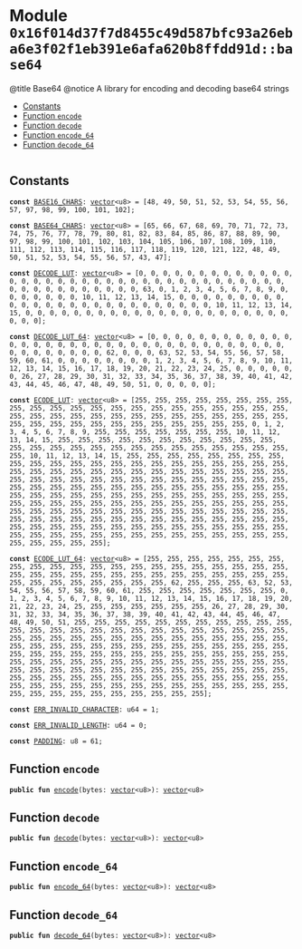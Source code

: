 
<a id="0x16f014d37f7d8455c49d587bfc93a26eba6e3f02f1eb391e6afa620b8ffdd91d_base64"></a>

# Module `0x16f014d37f7d8455c49d587bfc93a26eba6e3f02f1eb391e6afa620b8ffdd91d::base64`

@title Base64
@notice A library for encoding and decoding base64 strings


-  [Constants](#@Constants_0)
-  [Function `encode`](#0x16f014d37f7d8455c49d587bfc93a26eba6e3f02f1eb391e6afa620b8ffdd91d_base64_encode)
-  [Function `decode`](#0x16f014d37f7d8455c49d587bfc93a26eba6e3f02f1eb391e6afa620b8ffdd91d_base64_decode)
-  [Function `encode_64`](#0x16f014d37f7d8455c49d587bfc93a26eba6e3f02f1eb391e6afa620b8ffdd91d_base64_encode_64)
-  [Function `decode_64`](#0x16f014d37f7d8455c49d587bfc93a26eba6e3f02f1eb391e6afa620b8ffdd91d_base64_decode_64)


<pre><code></code></pre>



<a id="@Constants_0"></a>

## Constants


<a id="0x16f014d37f7d8455c49d587bfc93a26eba6e3f02f1eb391e6afa620b8ffdd91d_base64_BASE16_CHARS"></a>



<pre><code><b>const</b> <a href="base64.md#0x16f014d37f7d8455c49d587bfc93a26eba6e3f02f1eb391e6afa620b8ffdd91d_base64_BASE16_CHARS">BASE16_CHARS</a>: <a href="">vector</a>&lt;u8&gt; = [48, 49, 50, 51, 52, 53, 54, 55, 56, 57, 97, 98, 99, 100, 101, 102];
</code></pre>



<a id="0x16f014d37f7d8455c49d587bfc93a26eba6e3f02f1eb391e6afa620b8ffdd91d_base64_BASE64_CHARS"></a>



<pre><code><b>const</b> <a href="base64.md#0x16f014d37f7d8455c49d587bfc93a26eba6e3f02f1eb391e6afa620b8ffdd91d_base64_BASE64_CHARS">BASE64_CHARS</a>: <a href="">vector</a>&lt;u8&gt; = [65, 66, 67, 68, 69, 70, 71, 72, 73, 74, 75, 76, 77, 78, 79, 80, 81, 82, 83, 84, 85, 86, 87, 88, 89, 90, 97, 98, 99, 100, 101, 102, 103, 104, 105, 106, 107, 108, 109, 110, 111, 112, 113, 114, 115, 116, 117, 118, 119, 120, 121, 122, 48, 49, 50, 51, 52, 53, 54, 55, 56, 57, 43, 47];
</code></pre>



<a id="0x16f014d37f7d8455c49d587bfc93a26eba6e3f02f1eb391e6afa620b8ffdd91d_base64_DECODE_LUT"></a>



<pre><code><b>const</b> <a href="base64.md#0x16f014d37f7d8455c49d587bfc93a26eba6e3f02f1eb391e6afa620b8ffdd91d_base64_DECODE_LUT">DECODE_LUT</a>: <a href="">vector</a>&lt;u8&gt; = [0, 0, 0, 0, 0, 0, 0, 0, 0, 0, 0, 0, 0, 0, 0, 0, 0, 0, 0, 0, 0, 0, 0, 0, 0, 0, 0, 0, 0, 0, 0, 0, 0, 0, 0, 0, 0, 0, 0, 0, 0, 0, 0, 0, 0, 0, 0, 63, 0, 1, 2, 3, 4, 5, 6, 7, 8, 9, 0, 0, 0, 0, 0, 0, 0, 10, 11, 12, 13, 14, 15, 0, 0, 0, 0, 0, 0, 0, 0, 0, 0, 0, 0, 0, 0, 0, 0, 0, 0, 0, 0, 0, 0, 0, 0, 0, 0, 10, 11, 12, 13, 14, 15, 0, 0, 0, 0, 0, 0, 0, 0, 0, 0, 0, 0, 0, 0, 0, 0, 0, 0, 0, 0, 0, 0, 0, 0, 0];
</code></pre>



<a id="0x16f014d37f7d8455c49d587bfc93a26eba6e3f02f1eb391e6afa620b8ffdd91d_base64_DECODE_LUT_64"></a>



<pre><code><b>const</b> <a href="base64.md#0x16f014d37f7d8455c49d587bfc93a26eba6e3f02f1eb391e6afa620b8ffdd91d_base64_DECODE_LUT_64">DECODE_LUT_64</a>: <a href="">vector</a>&lt;u8&gt; = [0, 0, 0, 0, 0, 0, 0, 0, 0, 0, 0, 0, 0, 0, 0, 0, 0, 0, 0, 0, 0, 0, 0, 0, 0, 0, 0, 0, 0, 0, 0, 0, 0, 0, 0, 0, 0, 0, 0, 0, 0, 0, 0, 62, 0, 0, 0, 63, 52, 53, 54, 55, 56, 57, 58, 59, 60, 61, 0, 0, 0, 0, 0, 0, 0, 0, 1, 2, 3, 4, 5, 6, 7, 8, 9, 10, 11, 12, 13, 14, 15, 16, 17, 18, 19, 20, 21, 22, 23, 24, 25, 0, 0, 0, 0, 0, 0, 26, 27, 28, 29, 30, 31, 32, 33, 34, 35, 36, 37, 38, 39, 40, 41, 42, 43, 44, 45, 46, 47, 48, 49, 50, 51, 0, 0, 0, 0, 0];
</code></pre>



<a id="0x16f014d37f7d8455c49d587bfc93a26eba6e3f02f1eb391e6afa620b8ffdd91d_base64_ECODE_LUT"></a>



<pre><code><b>const</b> <a href="base64.md#0x16f014d37f7d8455c49d587bfc93a26eba6e3f02f1eb391e6afa620b8ffdd91d_base64_ECODE_LUT">ECODE_LUT</a>: <a href="">vector</a>&lt;u8&gt; = [255, 255, 255, 255, 255, 255, 255, 255, 255, 255, 255, 255, 255, 255, 255, 255, 255, 255, 255, 255, 255, 255, 255, 255, 255, 255, 255, 255, 255, 255, 255, 255, 255, 255, 255, 255, 255, 255, 255, 255, 255, 255, 255, 255, 255, 255, 255, 255, 0, 1, 2, 3, 4, 5, 6, 7, 8, 9, 255, 255, 255, 255, 255, 255, 255, 10, 11, 12, 13, 14, 15, 255, 255, 255, 255, 255, 255, 255, 255, 255, 255, 255, 255, 255, 255, 255, 255, 255, 255, 255, 255, 255, 255, 255, 255, 255, 255, 10, 11, 12, 13, 14, 15, 255, 255, 255, 255, 255, 255, 255, 255, 255, 255, 255, 255, 255, 255, 255, 255, 255, 255, 255, 255, 255, 255, 255, 255, 255, 255, 255, 255, 255, 255, 255, 255, 255, 255, 255, 255, 255, 255, 255, 255, 255, 255, 255, 255, 255, 255, 255, 255, 255, 255, 255, 255, 255, 255, 255, 255, 255, 255, 255, 255, 255, 255, 255, 255, 255, 255, 255, 255, 255, 255, 255, 255, 255, 255, 255, 255, 255, 255, 255, 255, 255, 255, 255, 255, 255, 255, 255, 255, 255, 255, 255, 255, 255, 255, 255, 255, 255, 255, 255, 255, 255, 255, 255, 255, 255, 255, 255, 255, 255, 255, 255, 255, 255, 255, 255, 255, 255, 255, 255, 255, 255, 255, 255, 255, 255, 255, 255, 255, 255, 255, 255, 255, 255, 255, 255, 255, 255, 255, 255, 255, 255, 255, 255, 255, 255, 255, 255, 255, 255, 255, 255, 255, 255];
</code></pre>



<a id="0x16f014d37f7d8455c49d587bfc93a26eba6e3f02f1eb391e6afa620b8ffdd91d_base64_ECODE_LUT_64"></a>



<pre><code><b>const</b> <a href="base64.md#0x16f014d37f7d8455c49d587bfc93a26eba6e3f02f1eb391e6afa620b8ffdd91d_base64_ECODE_LUT_64">ECODE_LUT_64</a>: <a href="">vector</a>&lt;u8&gt; = [255, 255, 255, 255, 255, 255, 255, 255, 255, 255, 255, 255, 255, 255, 255, 255, 255, 255, 255, 255, 255, 255, 255, 255, 255, 255, 255, 255, 255, 255, 255, 255, 255, 255, 255, 255, 255, 255, 255, 255, 255, 255, 255, 62, 255, 255, 255, 63, 52, 53, 54, 55, 56, 57, 58, 59, 60, 61, 255, 255, 255, 255, 255, 255, 255, 0, 1, 2, 3, 4, 5, 6, 7, 8, 9, 10, 11, 12, 13, 14, 15, 16, 17, 18, 19, 20, 21, 22, 23, 24, 25, 255, 255, 255, 255, 255, 255, 26, 27, 28, 29, 30, 31, 32, 33, 34, 35, 36, 37, 38, 39, 40, 41, 42, 43, 44, 45, 46, 47, 48, 49, 50, 51, 255, 255, 255, 255, 255, 255, 255, 255, 255, 255, 255, 255, 255, 255, 255, 255, 255, 255, 255, 255, 255, 255, 255, 255, 255, 255, 255, 255, 255, 255, 255, 255, 255, 255, 255, 255, 255, 255, 255, 255, 255, 255, 255, 255, 255, 255, 255, 255, 255, 255, 255, 255, 255, 255, 255, 255, 255, 255, 255, 255, 255, 255, 255, 255, 255, 255, 255, 255, 255, 255, 255, 255, 255, 255, 255, 255, 255, 255, 255, 255, 255, 255, 255, 255, 255, 255, 255, 255, 255, 255, 255, 255, 255, 255, 255, 255, 255, 255, 255, 255, 255, 255, 255, 255, 255, 255, 255, 255, 255, 255, 255, 255, 255, 255, 255, 255, 255, 255, 255, 255, 255, 255, 255, 255, 255, 255, 255, 255, 255, 255, 255, 255, 255];
</code></pre>



<a id="0x16f014d37f7d8455c49d587bfc93a26eba6e3f02f1eb391e6afa620b8ffdd91d_base64_ERR_INVALID_CHARACTER"></a>



<pre><code><b>const</b> <a href="base64.md#0x16f014d37f7d8455c49d587bfc93a26eba6e3f02f1eb391e6afa620b8ffdd91d_base64_ERR_INVALID_CHARACTER">ERR_INVALID_CHARACTER</a>: u64 = 1;
</code></pre>



<a id="0x16f014d37f7d8455c49d587bfc93a26eba6e3f02f1eb391e6afa620b8ffdd91d_base64_ERR_INVALID_LENGTH"></a>



<pre><code><b>const</b> <a href="base64.md#0x16f014d37f7d8455c49d587bfc93a26eba6e3f02f1eb391e6afa620b8ffdd91d_base64_ERR_INVALID_LENGTH">ERR_INVALID_LENGTH</a>: u64 = 0;
</code></pre>



<a id="0x16f014d37f7d8455c49d587bfc93a26eba6e3f02f1eb391e6afa620b8ffdd91d_base64_PADDING"></a>



<pre><code><b>const</b> <a href="base64.md#0x16f014d37f7d8455c49d587bfc93a26eba6e3f02f1eb391e6afa620b8ffdd91d_base64_PADDING">PADDING</a>: u8 = 61;
</code></pre>



<a id="0x16f014d37f7d8455c49d587bfc93a26eba6e3f02f1eb391e6afa620b8ffdd91d_base64_encode"></a>

## Function `encode`



<pre><code><b>public</b> <b>fun</b> <a href="base64.md#0x16f014d37f7d8455c49d587bfc93a26eba6e3f02f1eb391e6afa620b8ffdd91d_base64_encode">encode</a>(bytes: <a href="">vector</a>&lt;u8&gt;): <a href="">vector</a>&lt;u8&gt;
</code></pre>



<a id="0x16f014d37f7d8455c49d587bfc93a26eba6e3f02f1eb391e6afa620b8ffdd91d_base64_decode"></a>

## Function `decode`



<pre><code><b>public</b> <b>fun</b> <a href="base64.md#0x16f014d37f7d8455c49d587bfc93a26eba6e3f02f1eb391e6afa620b8ffdd91d_base64_decode">decode</a>(bytes: <a href="">vector</a>&lt;u8&gt;): <a href="">vector</a>&lt;u8&gt;
</code></pre>



<a id="0x16f014d37f7d8455c49d587bfc93a26eba6e3f02f1eb391e6afa620b8ffdd91d_base64_encode_64"></a>

## Function `encode_64`



<pre><code><b>public</b> <b>fun</b> <a href="base64.md#0x16f014d37f7d8455c49d587bfc93a26eba6e3f02f1eb391e6afa620b8ffdd91d_base64_encode_64">encode_64</a>(bytes: <a href="">vector</a>&lt;u8&gt;): <a href="">vector</a>&lt;u8&gt;
</code></pre>



<a id="0x16f014d37f7d8455c49d587bfc93a26eba6e3f02f1eb391e6afa620b8ffdd91d_base64_decode_64"></a>

## Function `decode_64`



<pre><code><b>public</b> <b>fun</b> <a href="base64.md#0x16f014d37f7d8455c49d587bfc93a26eba6e3f02f1eb391e6afa620b8ffdd91d_base64_decode_64">decode_64</a>(bytes: <a href="">vector</a>&lt;u8&gt;): <a href="">vector</a>&lt;u8&gt;
</code></pre>
